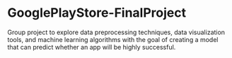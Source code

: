 # GooglePlayStore-FinalProject

Group project to explore data preprocessing techniques, data visualization tools, and machine learning algorithms with the goal of creating a model that can predict whether an app will be highly successful. 
